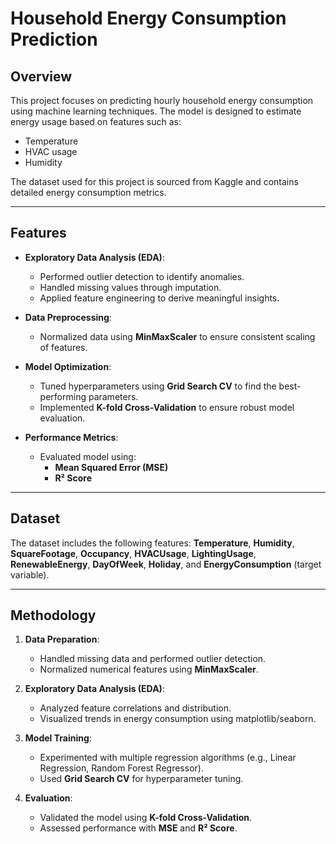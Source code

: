 # Household Energy Consumption Prediction

## Overview
This project focuses on predicting hourly household energy consumption using machine learning techniques. The model is designed to estimate energy usage based on features such as:
- Temperature
- HVAC usage
- Humidity

The dataset used for this project is sourced from Kaggle and contains detailed energy consumption metrics.

---

## Features
- **Exploratory Data Analysis (EDA)**:
  - Performed outlier detection to identify anomalies.
  - Handled missing values through imputation.
  - Applied feature engineering to derive meaningful insights.
  
- **Data Preprocessing**:
  - Normalized data using **MinMaxScaler** to ensure consistent scaling of features.

- **Model Optimization**:
  - Tuned hyperparameters using **Grid Search CV** to find the best-performing parameters.
  - Implemented **K-fold Cross-Validation** to ensure robust model evaluation.

- **Performance Metrics**:
  - Evaluated model using:
    - **Mean Squared Error (MSE)**
    - **R² Score**

---

## Dataset
The dataset includes the following features: **Temperature**, **Humidity**, **SquareFootage**, **Occupancy**, **HVACUsage**, **LightingUsage**, **RenewableEnergy**, **DayOfWeek**, **Holiday**, and **EnergyConsumption** (target variable).

---

## Methodology
1. **Data Preparation**:
   - Handled missing data and performed outlier detection.
   - Normalized numerical features using **MinMaxScaler**.

2. **Exploratory Data Analysis (EDA)**:
   - Analyzed feature correlations and distribution.
   - Visualized trends in energy consumption using matplotlib/seaborn.

3. **Model Training**:
   - Experimented with multiple regression algorithms (e.g., Linear Regression, Random Forest Regressor).
   - Used **Grid Search CV** for hyperparameter tuning.

4. **Evaluation**:
   - Validated the model using **K-fold Cross-Validation**.
   - Assessed performance with **MSE** and **R² Score**.


